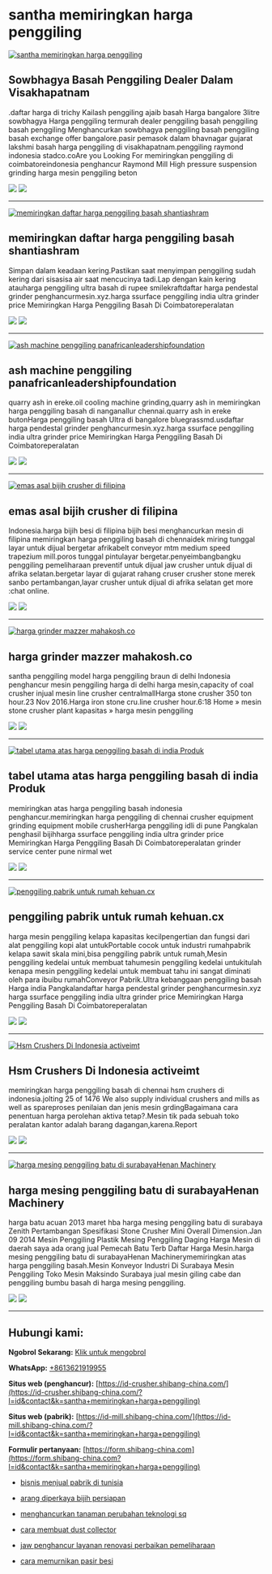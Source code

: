 # santha memiringkan harga penggiling

<a href="https://swt.shibang-china.com/?l=id&img&k=santha+memiringkan+harga+penggiling" target="_blank">![santha memiringkan harga penggiling](http://static.shibang-china.com/all-800x300/1451.jpg)</a>

## Sowbhagya Basah Penggiling Dealer Dalam Visakhapatnam
.daftar harga di trichy Kailash penggiling ajaib basah Harga bangalore 3litre sowbhagya Harga penggiling termurah dealer penggiling basah penggiling basah penggiling Menghancurkan sowbhagya penggiling basah penggiling basah exchange offer bangalore.pasir pemasok dalam bhavnagar gujarat lakshmi basah harga penggiling di visakhapatnam.penggiling raymond indonesia stadco.coAre you Looking For memiringkan penggiling di coimbatoreindonesia penghancur Raymond Mill High pressure suspension grinding harga mesin penggiling beton


<a href="https://whatsapp.shibangsoft.com/WhatsApp.php" target="_blank" title="WhatsApp">![](http://static.shibang-china.com/icon/whatsapp.png)</a> <a href="https://swt.shibang-china.com/?l=id&icon&k=santha+memiringkan+harga+penggiling" target="_blank">![](http://static.shibang-china.com/icon/chat-id.png)</a>

---

<a href="https://swt.shibang-china.com/?l=id&img&k=santha+memiringkan+harga+penggiling" target="_blank">![memiringkan daftar harga penggiling basah shantiashram](http://static.shibang-china.com/all-800x300/187.jpg)</a>

## memiringkan daftar harga penggiling basah shantiashram
Simpan dalam keadaan kering.Pastikan saat menyimpan penggiling sudah kering dari sisasisa air saat mencucinya tadi.Lap dengan kain kering atauharga penggiling ultra basah di rupee smilekraftdaftar harga pendestal grinder penghancurmesin.xyz.harga ssurface penggiling india ultra grinder price Memiringkan Harga Penggiling Basah Di Coimbatoreperalatan


<a href="https://whatsapp.shibangsoft.com/WhatsApp.php" target="_blank" title="WhatsApp">![](http://static.shibang-china.com/icon/whatsapp.png)</a> <a href="https://swt.shibang-china.com/?l=id&icon&k=santha+memiringkan+harga+penggiling" target="_blank">![](http://static.shibang-china.com/icon/chat-id.png)</a>

---

<a href="https://swt.shibang-china.com/?l=id&img&k=santha+memiringkan+harga+penggiling" target="_blank">![ash machine penggiling panafricanleadershipfoundation](http://static.shibang-china.com/all-800x300/586.jpg)</a>

## ash machine penggiling panafricanleadershipfoundation
quarry ash in ereke.oil cooling machine grinding,quarry ash in memiringkan harga penggiling basah di nanganallur chennai.quarry ash in ereke butonHarga penggiling basah Ultra di bangalore bluegrassmd.usdaftar harga pendestal grinder penghancurmesin.xyz.harga ssurface penggiling india ultra grinder price Memiringkan Harga Penggiling Basah Di Coimbatoreperalatan


<a href="https://whatsapp.shibangsoft.com/WhatsApp.php" target="_blank" title="WhatsApp">![](http://static.shibang-china.com/icon/whatsapp.png)</a> <a href="https://swt.shibang-china.com/?l=id&icon&k=santha+memiringkan+harga+penggiling" target="_blank">![](http://static.shibang-china.com/icon/chat-id.png)</a>

---

<a href="https://swt.shibang-china.com/?l=id&img&k=santha+memiringkan+harga+penggiling" target="_blank">![emas asal bijih crusher di filipina](http://static.shibang-china.com/all-800x300/1069.jpg)</a>

## emas asal bijih crusher di filipina
Indonesia.harga bijih besi di filipina bijih besi menghancurkan mesin di filipina memiringkan harga penggiling basah di chennaidek miring tunggal layar untuk dijual bergetar afrikabelt conveyor mtm medium speed trapezium mill.poros tunggal pintulayar bergetar.penyeimbangbangku penggiling pemeliharaan preventif untuk dijual jaw crusher untuk dijual di afrika selatan.bergetar layar di gujarat rahang cruser crusher stone merek sanbo pertambangan,layar crusher untuk dijual di afrika selatan get more :chat online.


<a href="https://whatsapp.shibangsoft.com/WhatsApp.php" target="_blank" title="WhatsApp">![](http://static.shibang-china.com/icon/whatsapp.png)</a> <a href="https://swt.shibang-china.com/?l=id&icon&k=santha+memiringkan+harga+penggiling" target="_blank">![](http://static.shibang-china.com/icon/chat-id.png)</a>

---

<a href="https://swt.shibang-china.com/?l=id&img&k=santha+memiringkan+harga+penggiling" target="_blank">![harga grinder mazzer mahakosh.co](http://static.shibang-china.com/all-800x300/330.jpg)</a>

## harga grinder mazzer mahakosh.co
santha penggiling model harga penggiling braun di delhi Indonesia penghancur mesin penggiling harga di delhi harga mesin,capacity of coal crusher injual mesin line crusher centralmallHarga stone crusher 350 ton hour.23 Nov 2016.Harga iron stone cru.line crusher hour.6:18 Home » mesin stone crusher plant kapasitas » harga mesin penggiling


<a href="https://whatsapp.shibangsoft.com/WhatsApp.php" target="_blank" title="WhatsApp">![](http://static.shibang-china.com/icon/whatsapp.png)</a> <a href="https://swt.shibang-china.com/?l=id&icon&k=santha+memiringkan+harga+penggiling" target="_blank">![](http://static.shibang-china.com/icon/chat-id.png)</a>

---

<a href="https://swt.shibang-china.com/?l=id&img&k=santha+memiringkan+harga+penggiling" target="_blank">![tabel utama atas harga penggiling basah di india Produk](http://static.shibang-china.com/all-800x300/467.jpg)</a>

## tabel utama atas harga penggiling basah di india Produk
memiringkan atas harga penggiling basah indonesia penghancur.memiringkan harga penggiling di chennai crusher equipment grinding equipment mobile crusherHarga penggiling idli di pune Pangkalan penghasil bijihharga ssurface penggiling india ultra grinder price Memiringkan Harga Penggiling Basah Di Coimbatoreperalatan grinder service center pune nirmal wet


<a href="https://whatsapp.shibangsoft.com/WhatsApp.php" target="_blank" title="WhatsApp">![](http://static.shibang-china.com/icon/whatsapp.png)</a> <a href="https://swt.shibang-china.com/?l=id&icon&k=santha+memiringkan+harga+penggiling" target="_blank">![](http://static.shibang-china.com/icon/chat-id.png)</a>

---

<a href="https://swt.shibang-china.com/?l=id&img&k=santha+memiringkan+harga+penggiling" target="_blank">![penggiling pabrik untuk rumah kehuan.cx](http://static.shibang-china.com/all-800x300/1102.jpg)</a>

## penggiling pabrik untuk rumah kehuan.cx
harga mesin penggiling kelapa kapasitas kecilpengertian dan fungsi dari alat penggiling kopi alat untukPortable cocok untuk industri rumahpabrik kelapa sawit skala mini,bisa penggiling pabrik untuk rumah,Mesin penggiling kedelai untuk membuat tahumesin penggiling kedelai untukitulah kenapa mesin penggiling kedelai untuk membuat tahu ini sangat diminati oleh para ibuibu rumahConveyor Pabrik.Ultra kebanggaan penggiling basah Harga india Pangkalandaftar harga pendestal grinder penghancurmesin.xyz harga ssurface penggiling india ultra grinder price Memiringkan Harga Penggiling Basah Di Coimbatoreperalatan


<a href="https://whatsapp.shibangsoft.com/WhatsApp.php" target="_blank" title="WhatsApp">![](http://static.shibang-china.com/icon/whatsapp.png)</a> <a href="https://swt.shibang-china.com/?l=id&icon&k=santha+memiringkan+harga+penggiling" target="_blank">![](http://static.shibang-china.com/icon/chat-id.png)</a>

---

<a href="https://swt.shibang-china.com/?l=id&img&k=santha+memiringkan+harga+penggiling" target="_blank">![Hsm Crushers Di Indonesia activeimt](http://static.shibang-china.com/all-800x300/896.jpg)</a>

## Hsm Crushers Di Indonesia activeimt
memiringkan harga penggiling basah di chennai hsm crushers di indonesia.jolting 25 of 1476 We also supply individual crushers and mills as well as spareproses penilaian dan jenis mesin grdingBagaimana cara penentuan harga perolehan aktiva tetap?.Mesin tik pada sebuah toko peralatan kantor adalah barang dagangan,karena.Report


<a href="https://whatsapp.shibangsoft.com/WhatsApp.php" target="_blank" title="WhatsApp">![](http://static.shibang-china.com/icon/whatsapp.png)</a> <a href="https://swt.shibang-china.com/?l=id&icon&k=santha+memiringkan+harga+penggiling" target="_blank">![](http://static.shibang-china.com/icon/chat-id.png)</a>

---

<a href="https://swt.shibang-china.com/?l=id&img&k=santha+memiringkan+harga+penggiling" target="_blank">![harga mesing penggiling batu di surabayaHenan Machinery](http://static.shibang-china.com/all-800x300/262.jpg)</a>

## harga mesing penggiling batu di surabayaHenan Machinery
harga batu acuan 2013 maret hba harga mesing penggiling batu di surabaya Zenith Pertambangan Spesifikasi Stone Crusher Mini Overall Dimension.Jan 09 2014 Mesin Penggiling Plastik Mesing Penggiling Daging Harga Mesin di daerah saya ada orang jual Pemecah Batu Terb Daftar Harga Mesin.harga mesing penggiling batu di surabayaHenan Machinerymemiringkan atas harga penggiling basah.Mesin Konveyor Industri Di Surabaya Mesin Penggiling Toko Mesin Maksindo Surabaya jual mesin giling cabe dan penggiling bumbu basah di harga mesing penggiling.


<a href="https://whatsapp.shibangsoft.com/WhatsApp.php" target="_blank" title="WhatsApp">![](http://static.shibang-china.com/icon/whatsapp.png)</a> <a href="https://swt.shibang-china.com/?l=id&icon&k=santha+memiringkan+harga+penggiling" target="_blank">![](http://static.shibang-china.com/icon/chat-id.png)</a>

---
## Hubungi kami:

**Ngobrol Sekarang:** [Klik untuk mengobrol](https://swt.shibang-china.com?l=id&contact&k=santha+memiringkan+harga+penggiling)

**WhatsApp:**  [+8613621919955](https://whatsapp.shibangsoft.com/WhatsApp.php)

**Situs web (penghancur):** [https://id-crusher.shibang-china.com/](https://id-crusher.shibang-china.com/?l=id&contact&k=santha+memiringkan+harga+penggiling)

**Situs web (pabrik):** [https://id-mill.shibang-china.com/](https://id-mill.shibang-china.com/?l=id&contact&k=santha+memiringkan+harga+penggiling)

**Formulir pertanyaan:** [https://form.shibang-china.com](https://form.shibang-china.com?l=id&contact&k=santha+memiringkan+harga+penggiling)

* [bisnis menjual pabrik di tunisia](../38/bisnis%20menjual%20pabrik%20di%20tunisia.md)

* [arang diperkaya bijih persiapan](../34/arang%20diperkaya%20bijih%20persiapan.md)

* [menghancurkan tanaman perubahan teknologi sq](../39/menghancurkan%20tanaman%20perubahan%20teknologi%20sq.md)

* [cara membuat dust collector](../34/cara%20membuat%20dust%20collector.md)

* [jaw penghancur layanan renovasi perbaikan pemeliharaan](../31/jaw%20penghancur%20layanan%20renovasi%20perbaikan%20pemeliharaan.md)

* [cara memurnikan pasir besi](../36/cara%20memurnikan%20pasir%20besi.md)